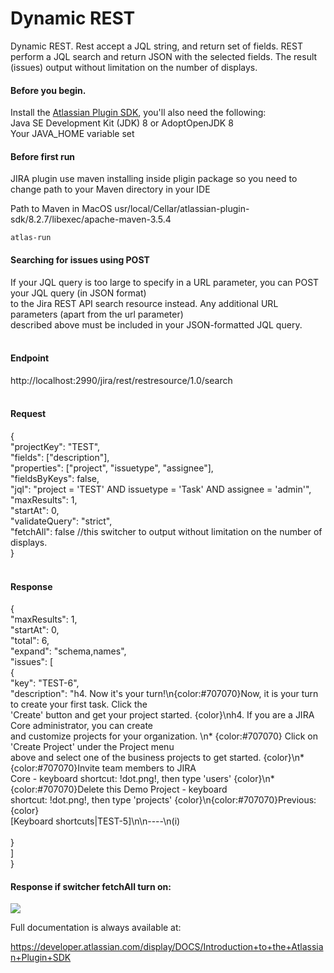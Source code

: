 # Dynamic REST
Dynamic REST. Rest accept a JQL string, and return set of fields. REST perform a JQL search and return JSON with the selected fields. The result (issues) output without limitation on the number of displays.

#### Before you begin.<br>
Install the [Atlassian Plugin SDK](https://developer.atlassian.com/server/framework/atlassian-sdk/), you'll also need the following: <br>
Java SE Development Kit (JDK) 8 or AdoptOpenJDK 8 <br>
Your JAVA_HOME variable set <br>

#### Before first run <br>
JIRA plugin use maven installing inside pligin package so you need to change path to your Maven directory in your IDE <br>

Path to Maven in MacOS
usr/local/Cellar/atlassian-plugin-sdk/8.2.7/libexec/apache-maven-3.5.4 <br>

`atlas-run`

#### Searching for issues using POST <br>
If your JQL query is too large to specify in a URL parameter, you can POST your JQL query (in JSON format) <br>
to the Jira REST API search resource instead. Any additional URL parameters (apart from the url parameter) <br>
described above must be included in your JSON-formatted JQL query.<br>
<br>
#### Endpoint 
http://localhost:2990/jira/rest/restresource/1.0/search <br>
<br>
#### Request <br>
{<br>
"projectKey": "TEST",<br>
"fields": ["description"],<br>
"properties": ["project", "issuetype", "assignee"],<br>
"fieldsByKeys": false,<br>
"jql": "project = 'TEST' AND issuetype = 'Task' AND assignee = 'admin'",<br>
"maxResults": 1,<br>
"startAt": 0,<br>
"validateQuery": "strict",<br>
"fetchAll": false //this switcher to output without limitation on the number of displays.<br>
}<br>
<br>
#### Response<br>
{<br>
"maxResults": 1,<br>
"startAt": 0,<br>
"total": 6,<br>
"expand": "schema,names",<br>
"issues": [<br>
{<br>
"key": "TEST-6",<br>
"description": "h4. Now it's your turn!\n{color:#707070}Now, it is your turn to create your first task. Click the <br>
'Create' button and get your project started. {color}\nh4. If you are a JIRA Core administrator, you can create <br>
and customize projects for your organization. \n* {color:#707070} Click on 'Create Project' under the Project menu <br>
above and select one of the business projects to get started. {color}\n* {color:#707070}Invite team members to JIRA <br>
Core - keyboard shortcut: !dot.png!, then type 'users' {color}\n* {color:#707070}Delete this Demo Project - keyboard <br>
shortcut: !dot.png!, then type 'projects' {color}\n{color:#707070}Previous:{color} <br>
[Keyboard shortcuts|TEST-5]\n\n----\n(i) <br>
<br>
}<br>
]<br>
}<br>

#### Response if switcher fetchAll turn on:
![](/Users/sergii/IdeaProjects/test-rest-jira2/images/response.png)

Full documentation is always available at:

https://developer.atlassian.com/display/DOCS/Introduction+to+the+Atlassian+Plugin+SDK


